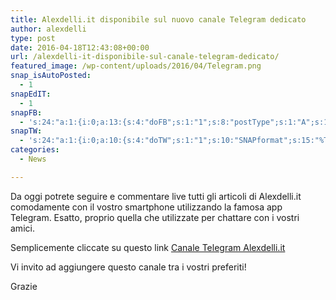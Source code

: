 ```yaml
---
title: Alexdelli.it disponibile sul nuovo canale Telegram dedicato
author: alexdelli
type: post
date: 2016-04-18T12:43:08+00:00
url: /alexdelli-it-disponibile-sul-canale-telegram-dedicato/
featured_image: /wp-content/uploads/2016/04/Telegram.png
snap_isAutoPosted:
  - 1
snapEdIT:
  - 1
snapFB:
  - 's:24:"a:1:{i:0;a:13:{s:4:"doFB";s:1:"1";s:8:"postType";s:1:"A";s:10:"AttachPost";s:1:"1";s:10:"SNAPformat";s:58:"Nuovo articolo (%TITLE%) è stato pubblicato su %SITENAME%";s:9:"isAutoImg";s:1:"A";s:8:"imgToUse";s:0:"";s:9:"isAutoURL";s:1:"A";s:8:"urlToUse";s:0:"";s:2:"do";s:1:"1";s:11:"isPrePosted";s:1:"1";s:8:"isPosted";s:1:"1";s:4:"pgID";s:32:"308965559117737_1308098352537781";s:5:"pDate";s:19:"2016-04-18 12:43:22";}}";'
snapTW:
  - 's:24:"a:1:{i:0;a:10:{s:4:"doTW";s:1:"1";s:10:"SNAPformat";s:15:"%TITLE% - %URL%";s:8:"attchImg";s:1:"1";s:9:"isAutoImg";s:1:"A";s:8:"imgToUse";s:0:"";s:2:"do";s:1:"1";s:11:"isPrePosted";s:1:"1";s:8:"isPosted";s:1:"1";s:4:"pgID";s:18:"722042851455078400";s:5:"pDate";s:19:"2016-04-18 12:43:25";}}";'
categories:
  - News

---
```

<!--CusAdsVi1-->Da oggi potrete seguire e commentare live tutti gli articoli di Alexdelli.it comodamente con il vostro smartphone utilizzando la famosa app Telegram. Esatto, proprio quella che utilizzate per chattare con i vostri amici.

Semplicemente cliccate su questo link [Canale Telegram Alexdelli.it][1]

Vi invito ad aggiungere questo canale tra i vostri preferiti!

Grazie

<div style="font-size: 0px; height: 0px; line-height: 0px; margin: 0; padding: 0; clear: both;">
</div>

 [1]: https://telegram.me/alexblog